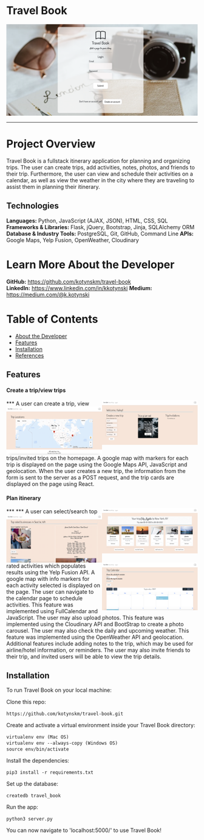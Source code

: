 # Travel Book

<img src="/static/img/login.png">

***

# Project Overview
Travel Book is a fullstack itinerary application for planning and organizing trips. The user can create trips, add activities, notes, photos, and friends to their trip. Furthermore, the user can view and schedule their activities on a calendar, as well as view the weather in the city where they are traveling to assist them in planning their itinerary.

## Technologies
**Languages:** Python, JavaScript (AJAX, JSON), HTML, CSS, SQL  
**Frameworks & Libraries:** Flask, jQuery, Bootstrap, Jinja, SQLAlchemy ORM  
**Database & Industry Tools:** PostgreSQL, Git, GitHub, Command Line
**APIs:** Google Maps, Yelp Fusion, OpenWeather, Cloudinary

# <a name="about"></a>Learn More About the Developer
**GitHub:** https://github.com/kotynskm/travel-book  
**LinkedIn:** https://www.linkedin.com/in/kkotynski
**Medium:** https://medium.com/@k.kotynski

# Table of Contents
- [About the Developer](#about)
- [Features](#features)
- [Installation](#installation)
- [References](#references)

## <a name="features"></a>Features
#### Create a trip/view trips
<img src="/static/img/homepage.png" align="right" width="50%">
***
<img src="/static/img/homepage-map.png" align="right" width="50%">
A user can create a trip, view trips/invited trips on the homepage. A google map with markers for each trip is displayed on the page using the Google Maps API, JavaScript and geolocation. When the user creates a new trip, the information from the form is sent to the server as a POST request, and the trip cards are displayed on the page using React.

#### Plan itinerary
<img src="/static/img/tripitinerarycards.png" align="right" width="50%">
***
<img src="/static/img/activities.png" align="right" width="50%">
***
<img src="/static/img/calendar.png" align="right" width="50%">
A user can select/search top rated activities which populates results using the Yelp Fusion API. A google map with info markers for each activity selected is displayed on the page. The user can navigate to the calendar page to schedule activities. This feature was implemented using FullCalendar and JavaScript. The user may also upload photos. This feature was implemented using the Cloudinary API and BootStrap to create a photo carousel. The user may also check the daily and upcoming weather. This feature was implemented using the OpenWeather API and geolocation. Additional features include adding notes to the trip, which may be used for airline/hotel information, or reminders. The user may also invite friends to their trip, and invited users will be able to view the trip details.

## <a name="installation"></a>Installation
To run Travel Book on your local machine:

Clone this repo:
```
https://github.com/kotynskm/travel-book.git
```

Create and activate a virtual environment inside your Travel Book directory:
```
virtualenv env (Mac OS)
virtualenv env --always-copy (Windows OS)
source env/bin/activate
```

Install the dependencies:
```
pip3 install -r requirements.txt
```

Set up the database:

```
createdb travel_book
```

Run the app:

```
python3 server.py
```

You can now navigate to 'localhost:5000/' to use Travel Book!






